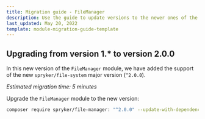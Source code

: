 ```yaml
---
title: Migration guide - FileManager
description: Use the guide to update versions to the newer ones of the FileManager module.
last_updated: May 20, 2022
template: module-migration-guide-template
---
```


## Upgrading from version 1.* to version 2.0.0

In this new version of the `FileManager` module, we have added the support of the new `spryker/file-system` major version (`^2.0.0`).

*Estimated migration time: 5 minutes*

Upgrade the `FileManager` module to the new version:

```bash
composer require spryker/file-manager: "^2.0.0" --update-with-dependencies
```
